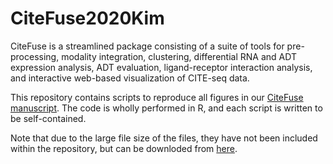 # CiteFuse2020Kim

CiteFuse is a streamlined package consisting of a suite of tools for pre-processing, modality integration, clustering, differential RNA and ADT expression analysis, ADT evaluation, ligand-receptor interaction analysis, and interactive web-based visualization of CITE-seq data.

This repository contains scripts to reproduce all figures in our [CiteFuse manuscript](https://www.biorxiv.org/content/10.1101/854299v1). The code is wholly performed in R, and each script is written to be self-contained.

Note that due to the large file size of the files, they have not been included within the repository, but can be downloded from [here](http://www.maths.usyd.edu.au/u/yingxinl/wwwnb/CiteFuse/data.zip).


